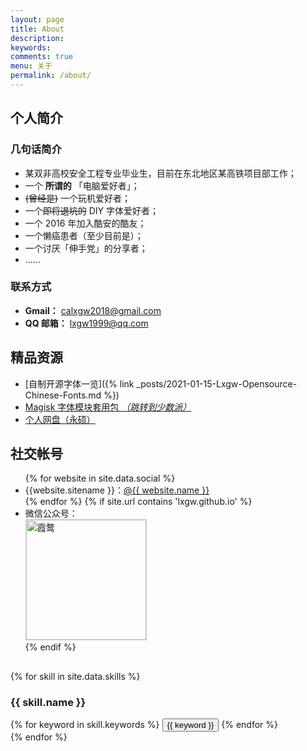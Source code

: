 ```yaml
---
layout: page
title: About
description: 
keywords: 
comments: true
menu: 关于
permalink: /about/
---
```




## 个人简介
### 几句话简介
- 某双非高校安全工程专业毕业生，目前在东北地区某高铁项目部工作；
- 一个 **所谓的** 「电脑爱好者」；
- ~~(曾经是)~~ 一个玩机爱好者；
- 一个~~即将退坑的~~ DIY 字体爱好者；
- 一个 2016 年加入酷安的酷友；
- 一个懒癌患者（至少目前是）；
- 一个讨厌「伸手党」的分享者；
- ……

### 联系方式
- **Gmail：** [calxgw2018@gmail.com](mailto:calxgw2018@gmail.com)
- **QQ 邮箱：** [lxgw1999@qq.com](mailto:lxgw1999@qq.com)

## 精品资源
- [自制开源字体一览]({% link _posts/2021-01-15-Lxgw-Opensource-Chinese-Fonts.md %})
- [Magisk 字体模块套用包 *（跳转到少数派）*](https://sspai.com/post/58049)
- [个人网盘（永硕）](http://lxgw.ys168.com)

## 社交帐号

<ul>
{% for website in site.data.social %}
<li>{{website.sitename }}：<a href="{{ website.url }}" target="_blank">@{{ website.name }}</a></li>
{% endfor %}
{% if site.url contains 'lxgw.github.io' %}
<li>
微信公众号：<br />
<img style="height:192px;width:192px;border:1px solid lightgrey;" src="{{ assets_base_url }}/assets/images/qrcode.jpg" alt="霞鹜" />
</li>
{% endif %}
</ul>



##  

{% for skill in site.data.skills %}
### {{ skill.name }}
<div class="btn-inline">
{% for keyword in skill.keywords %}
<button class="btn btn-outline" type="button">{{ keyword }}</button>
{% endfor %}
</div>
{% endfor %}
